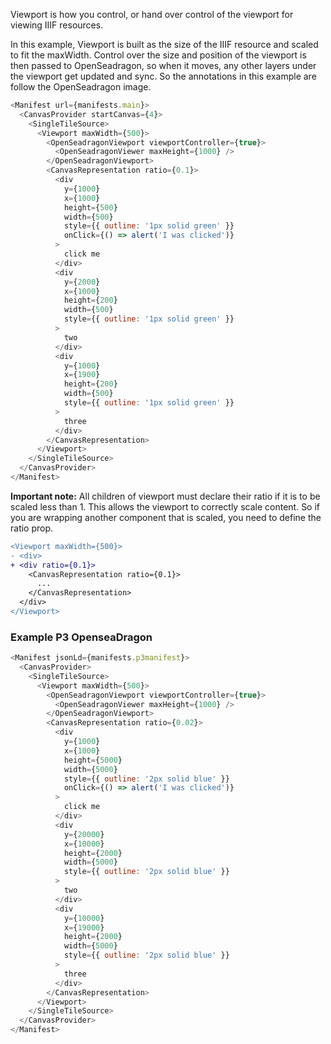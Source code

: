 Viewport is how you control, or hand over control of the viewport for viewing IIIF resources.

In this example, Viewport is built as the size of the IIIF resource and scaled to fit the maxWidth. Control over the size and
position of the viewport is then passed to OpenSeadragon, so when it moves, any other layers under the viewport get
updated and sync. So the annotations in this example are follow the OpenSeadragon image.

```js
<Manifest url={manifests.main}>
  <CanvasProvider startCanvas={4}>
    <SingleTileSource>
      <Viewport maxWidth={500}>
        <OpenSeadragonViewport viewportController={true}>
          <OpenSeadragonViewer maxHeight={1000} />
        </OpenSeadragonViewport>
        <CanvasRepresentation ratio={0.1}>
          <div
            y={1000}
            x={1000}
            height={500}
            width={500}
            style={{ outline: '1px solid green' }}
            onClick={() => alert('I was clicked')}
          >
            click me
          </div>
          <div
            y={2000}
            x={1000}
            height={200}
            width={500}
            style={{ outline: '1px solid green' }}
          >
            two
          </div>
          <div
            y={1000}
            x={1900}
            height={200}
            width={500}
            style={{ outline: '1px solid green' }}
          >
            three
          </div>
        </CanvasRepresentation>
      </Viewport>
    </SingleTileSource>
  </CanvasProvider>
</Manifest>
```

**Important note:** All children of viewport must declare their ratio if it is to be scaled less than 1. This allows the viewport
to correctly scale content. So if you are wrapping another component that is scaled, you need to define the ratio prop.

```diff
<Viewport maxWidth={500}>
- <div>
+ <div ratio={0.1}>
    <CanvasRepresentation ratio={0.1}>
      ...
    </CanvasRepresentation>
  </div>
</Viewport>
```

### Example P3 OpenseaDragon

```js
<Manifest jsonLd={manifests.p3manifest}>
  <CanvasProvider>
    <SingleTileSource>
      <Viewport maxWidth={500}>
        <OpenSeadragonViewport viewportController={true}>
          <OpenSeadragonViewer maxHeight={1000} />
        </OpenSeadragonViewport>
        <CanvasRepresentation ratio={0.02}>
          <div
            y={1000}
            x={1000}
            height={5000}
            width={5000}
            style={{ outline: '2px solid blue' }}
            onClick={() => alert('I was clicked')}
          >
            click me
          </div>
          <div
            y={20000}
            x={10000}
            height={2000}
            width={5000}
            style={{ outline: '2px solid blue' }}
          >
            two
          </div>
          <div
            y={10000}
            x={19000}
            height={2000}
            width={5000}
            style={{ outline: '2px solid blue' }}
          >
            three
          </div>
        </CanvasRepresentation>
      </Viewport>
    </SingleTileSource>
  </CanvasProvider>
</Manifest>
```
